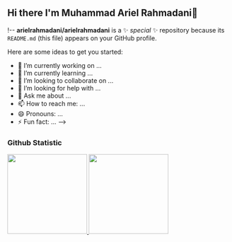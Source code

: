 ## Hi there I'm Muhammad Ariel Rahmadani👋

!--
**arielrahmadani/arielrahmadani** is a ✨ _special_ ✨ repository because its `README.md` (this file) appears on your GitHub profile.

Here are some ideas to get you started:

- 🔭 I’m currently working on ...
- 🌱 I’m currently learning ...
- 👯 I’m looking to collaborate on ...
- 🤔 I’m looking for help with ...
- 💬 Ask me about ...
- 📫 How to reach me: ...
- 😄 Pronouns: ...
- ⚡ Fun fact: ...
-->



### Github Statistic
<p align="left">
<a href="https://github.com/arielrahmadani">
  <img height="180em" src="https://github-readme-stats-eight-theta.vercel.app/api?username=arielrahmadani&show_icons=true&theme=algolia&include_all_commits=true&count_private=true"/>
  <img height="180em" src="https://github-readme-stats-eight-theta.vercel.app/api/top-langs/?username=arielrahmadani&layout=compact&langs_count=8&theme=algolia"/>
</a>
</p>
